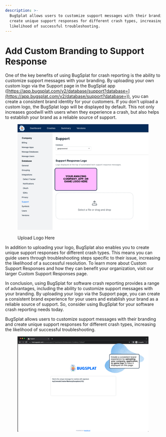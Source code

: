```yaml
---
description: >-
  BugSplat allows users to customize support messages with their branding and
  create unique support responses for different crash types, increasing the
  likelihood of successful troubleshooting.
---
```


# Add Custom Branding to Support Response

One of the key benefits of using BugSplat for crash reporting is the ability to customize support messages with your branding. By uploading your own custom logo via the Support page in the BugSplat app ([https://app.bugsplat.com/v2/database/support?database=](https://app.bugsplat.com/v2/database/support?database=)), you can create a consistent brand identity for your customers. If you don't upload a custom logo, the BugSplat logo will be displayed by default. This not only increases goodwill with users when they experience a crash, but also helps to establish your brand as a reliable source of support.

<figure><img src="../../.gitbook/assets/support-response-editor-small-logo.png" alt=""><figcaption><p>Upload Logo Here</p></figcaption></figure>

In addition to uploading your logo, BugSplat also enables you to create unique support responses for different crash types. This means you can guide users through troubleshooting steps specific to their issue, increasing the likelihood of a successful resolution. To learn more about Custom Support Responses and how they can benefit your organization, visit our larger Custom Support Responses page.

In conclusion, using BugSplat for software crash reporting provides a range of advantages, including the ability to customize support messages with your branding. By uploading your logo via the Support page, you can create a consistent brand experience for your users and establish your brand as a reliable source of support. So, consider using BugSplat for your software crash reporting needs today.

BugSplat allows users to customize support messages with their branding and create unique support responses for different crash types, increasing the likelihood of successful troubleshooting.

<figure><img src="../../.gitbook/assets/End User Support Response Page (1).png" alt=""><figcaption></figcaption></figure>
